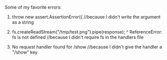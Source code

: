 Some of my favorite errors:

1)	throw new assert.AssertionError({ //because I didn't write the argument as a string

2)	fs.createReadStream("/tmp/test.png").pipe(response);
	^
ReferenceError: fs is not defined //because I didn't require fs in the handlers file

3) No request handler found for /show //because I didn't give the handler a "/show" key


